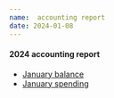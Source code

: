 ```yaml
---
name:  accounting report
date: 2024-01-08
---
```


#### 2024 accounting report

* [January balance](./monthlyfinancialstatus/202401/BalanceReport--January2024.pdf)
* [January spending](./monthlyfinancialstatus/202401/SpendingReport--January2024.pdf)
